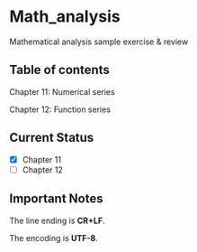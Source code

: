# Math_analysis
Mathematical analysis sample exercise &amp; review

## Table of contents

Chapter 11: Numerical series

Chapter 12: Function series

## Current Status

- [x] Chapter 11
- [ ] Chapter 12

## Important Notes

The line ending is **CR+LF**.

The encoding is **UTF-8**.
